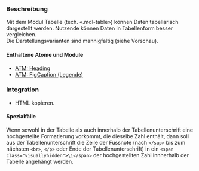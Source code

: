 ### Beschreibung

Mit dem Modul Tabelle (tech. «.mdl-table») können Daten tabellarisch dargestellt werden.
Nutzende können Daten in Tabellenform besser vergleichen. <br>
Die Darstellungsvarianten sind mannigfaltig (siehe Vorschau).

#### Enthaltene Atome und Module
* <a href="../../atoms/headings/headings.html">ATM: Heading</a>
* <a href="../../atoms/figcaption/figcaption.html">ATM: FigCaption (Legende)</a>


### Integration

* HTML kopieren.

#### Spezialfälle

Wenn sowohl in der Tabelle als auch innerhalb der Tabellenunterschrift eine hochgestellte Formatierung vorkommt, die dieselbe Zahl enthält, dann soll aus der Tabellenunterschrift die Zeile der Fussnote (nach ```</sup>``` bis zum nächsten ```<br>```, ```</p>``` oder Ende der Tabellenunterschrift) in ein ```<span class="visuallyhidden">\1</span>``` der hochgestellten Zahl innherhalb der Tabelle angehängt werden.